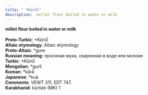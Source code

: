 ```yaml
---
title: " *Kürüĺ"
description:  millet flour boiled in water or milk
---
```

<p data-pagefind-weight="0.5">
<strong> millet flour boiled in water or milk</strong><br><br>
<strong>Proto-Turkic</strong>:  *Kürüĺ<br>
<strong>Altaic etymology</strong>:  Altaic etymology<br>
<strong> Proto-Altaic</strong>:  *gure<br>
<strong>Russian meaning</strong>:  просяная мука, сваренная в воде или молоке<br>
<strong>Turkic</strong>:  *Kürüĺ<br>
<strong>Mongolian</strong>:  *guril<br>
<strong>Korean</strong>:  *kằrằ<br>
<strong>Japanese</strong>:  *kuà<br>
<strong>Comments</strong>:  VEWT 311, EDT 747.<br>
<strong>Karakhanid</strong>:  küršek (MK) 1<br>

</p>
